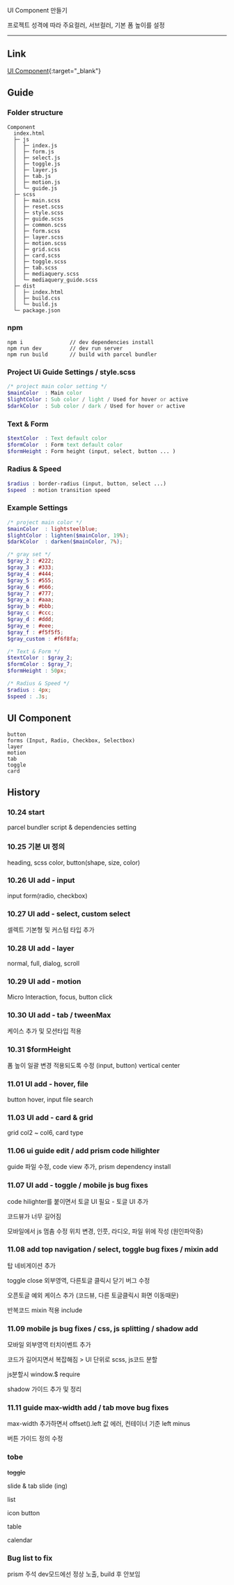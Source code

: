 UI Component 만들기

프로젝트 성격에 따라 주요컬러, 서브컬러, 기본 폼 높이를 설정

---

## Link
[UI Component](https://code-sign.github.io/component/dist){:target="_blank"} 


## Guide

### Folder structure
```
Component
  index.html
  ├─ js
  │  ├─ index.js
  │  ├─ form.js
  │  ├─ select.js
  │  ├─ toggle.js
  │  ├─ layer.js
  │  ├─ tab.js
  │  ├─ motion.js
  │  └─ guide.js  
  ├─ scss
  │  ├─ main.scss
  │  ├─ reset.scss
  │  ├─ style.scss
  │  ├─ guide.scss
  │  ├─ common.scss
  │  ├─ form.scss
  │  ├─ layer.scss
  │  ├─ motion.scss
  │  ├─ grid.scss
  │  ├─ card.scss
  │  ├─ toggle.scss
  │  ├─ tab.scss
  │  ├─ mediaquery.scss
  │  └─ mediaquery_guide.scss
  ├─ dist
  │  ├─ index.html
  │  ├─ build.css
  │  └─ build.js
  └─ package.json
```

### npm 
```
npm i               // dev dependencies install
npm run dev         // dev run server
npm run build       // build with parcel bundler
```


### Project Ui Guide Settings / style.scss
```scss
/* project main color setting */
$mainColor  : Main color 
$lightColor : Sub color / light / Used for hover or active
$darkColor  : Sub color / dark / Used for hover or active
```


### Text & Form
```scss
$textColor  : Text default color
$formColor  : Form text default color
$formHeight : Form height (input, select, button ... )
```


### Radius & Speed
```scss
$radius : border-radius (input, button, select ...)
$speed  : motion transition speed
```


### Example Settings
```scss
/* project main color */
$mainColor  : lightsteelblue;
$lightColor : lighten($mainColor, 19%);
$darkColor  : darken($mainColor, 7%);

/* gray set */
$gray_2 : #222;
$gray_3 : #333;
$gray_4 : #444;
$gray_5 : #555;
$gray_6 : #666;
$gray_7 : #777;
$gray_a : #aaa;
$gray_b : #bbb;
$gray_c : #ccc;
$gray_d : #ddd;
$gray_e : #eee;
$gray_f : #f5f5f5;
$gray_custom : #f6f8fa;

/* Text & Form */
$textColor : $gray_2;
$formColor : $gray_7;
$formHeight : 50px;

/* Radius & Speed */
$radius : 4px;
$speed : .3s;
```


## UI Component
```
button
forms (Input, Radio, Checkbox, Selectbox)
layer
motion
tab
toggle
card
```



## History

### 10.24 start
parcel bundler script & dependencies setting

### 10.25 기본 UI 정의
heading, scss color, button(shape, size, color)


### 10.26 UI add - input
input form(radio, checkbox)

### 10.27 UI add - select, custom select
셀렉트 기본형 및 커스텀 타입 추가

### 10.28 UI add - layer 
normal, full, dialog, scroll 

### 10.29 UI add - motion 
Micro Interaction, focus, button click 

### 10.30 UI add - tab / tweenMax 
케이스 추가 및 모션타입 적용

### 10.31 $formHeight
폼 높이 일괄 변경 적용되도록 수정 (input, button) vertical center 

### 11.01 UI add - hover, file
button hover, input file search

### 11.03 UI add - card & grid
grid col2 ~ col6, card type

### 11.06 ui guide edit / add prism code hilighter 
guide 파일 수정, code view 추가, prism dependency install

### 11.07 UI add - toggle / mobile js bug fixes 
code hilighter를 붙이면서 토글 UI 필요 - 토글 UI 추가

코드뷰가 너무 길어짐

모바일에서 js 멈춤 수정 위치 변경, 인풋, 라디오, 파일 위에 작성 (원인파악중)


### 11.08 add top navigation / select, toggle bug fixes / mixin add
탑 네비게이션 추가

toggle close 외부영역, 다른토글 클릭시 닫기 버그 수정

오픈토글 예외 케이스 추가 (코드뷰, 다른 토글클릭시 화면 이동때문)

반복코드 mixin 적용 include


### 11.09 mobile js bug fixes / css, js splitting / shadow add
모바일 외부영역 터치이벤트 추가

코드가 길어지면서 복잡해짐 > UI 단위로 scss, js코드 분할

js분할시 window.$ require

shadow 가이드 추가 및 정리

### 11.11 guide max-width add / tab move bug fixes
max-width 추가하면서 offset().left 값 에러, 컨테이너 기준 left minus

버튼 가이드 정의 수정

### tobe
~~toggle~~

slide & tab slide (ing)

list

icon button

table

calendar


### Bug list to fix
prism 주석 dev모드에선 정상 노출, build 후 안보임



